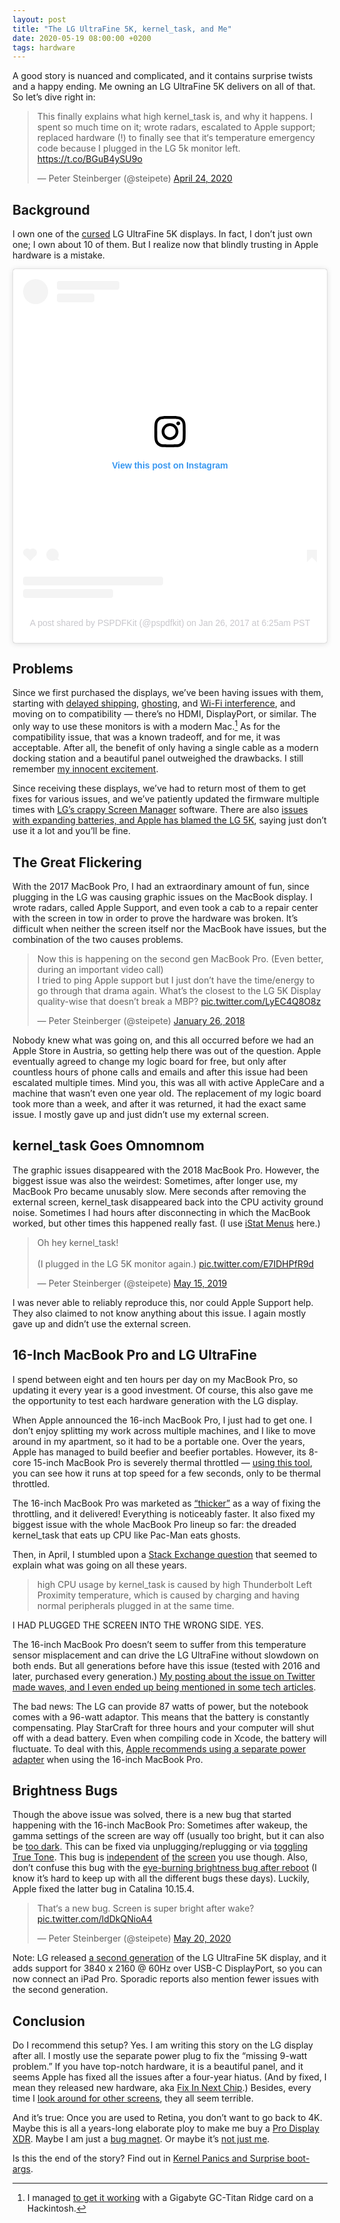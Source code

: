 ```yaml
---
layout: post
title: "The LG UltraFine 5K, kernel_task, and Me"
date: 2020-05-19 08:00:00 +0200
tags: hardware
---
```


A good story is nuanced and complicated, and it contains surprise twists and a happy ending. Me owning an LG UltraFine 5K delivers on all of that. So let’s dive right in:

<blockquote class="twitter-tweet"><p lang="en" dir="ltr">This finally explains what high kernel_task is, and why it happens. I spent so much time on it; wrote radars, escalated to Apple support; replaced hardware (!) to finally see that it‘s temperature emergency code because I plugged in the LG 5k monitor left. <a href="https://t.co/BGuB4ySU9o">https://t.co/BGuB4ySU9o</a></p>&mdash; Peter Steinberger (@steipete) <a href="https://twitter.com/steipete/status/1253550223445708800?ref_src=twsrc%5Etfw">April 24, 2020</a></blockquote> <script async src="https://platform.twitter.com/widgets.js" charset="utf-8"></script>

## Background

I own one of the [cursed](https://mjtsai.com/blog/2020/02/03/macos-display-problems/) LG UltraFine 5K displays. In fact, I don’t just own one; I own about 10 of them. But I realize now that blindly trusting in Apple hardware is a mistake.

<blockquote class="instagram-media" data-instgrm-permalink="https://www.instagram.com/p/BPuxofmASSQ/?utm_source=ig_embed&amp;utm_campaign=loading" data-instgrm-version="12" style=" background:#FFF; border:0; border-radius:3px; box-shadow:0 0 1px 0 rgba(0,0,0,0.5),0 1px 10px 0 rgba(0,0,0,0.15); margin: 1px; max-width:540px; min-width:326px; padding:0; width:99.375%; width:-webkit-calc(100% - 2px); width:calc(100% - 2px);"><div style="padding:16px;"> <a href="https://www.instagram.com/p/BPuxofmASSQ/?utm_source=ig_embed&amp;utm_campaign=loading" style=" background:#FFFFFF; line-height:0; padding:0 0; text-align:center; text-decoration:none; width:100%;" target="_blank"> <div style=" display: flex; flex-direction: row; align-items: center;"> <div style="background-color: #F4F4F4; border-radius: 50%; flex-grow: 0; height: 40px; margin-right: 14px; width: 40px;"></div> <div style="display: flex; flex-direction: column; flex-grow: 1; justify-content: center;"> <div style=" background-color: #F4F4F4; border-radius: 4px; flex-grow: 0; height: 14px; margin-bottom: 6px; width: 100px;"></div> <div style=" background-color: #F4F4F4; border-radius: 4px; flex-grow: 0; height: 14px; width: 60px;"></div></div></div><div style="padding: 19% 0;"></div> <div style="display:block; height:50px; margin:0 auto 12px; width:50px;"><svg width="50px" height="50px" viewBox="0 0 60 60" version="1.1" xmlns="https://www.w3.org/2000/svg" xmlns:xlink="https://www.w3.org/1999/xlink"><g stroke="none" stroke-width="1" fill="none" fill-rule="evenodd"><g transform="translate(-511.000000, -20.000000)" fill="#000000"><g><path d="M556.869,30.41 C554.814,30.41 553.148,32.076 553.148,34.131 C553.148,36.186 554.814,37.852 556.869,37.852 C558.924,37.852 560.59,36.186 560.59,34.131 C560.59,32.076 558.924,30.41 556.869,30.41 M541,60.657 C535.114,60.657 530.342,55.887 530.342,50 C530.342,44.114 535.114,39.342 541,39.342 C546.887,39.342 551.658,44.114 551.658,50 C551.658,55.887 546.887,60.657 541,60.657 M541,33.886 C532.1,33.886 524.886,41.1 524.886,50 C524.886,58.899 532.1,66.113 541,66.113 C549.9,66.113 557.115,58.899 557.115,50 C557.115,41.1 549.9,33.886 541,33.886 M565.378,62.101 C565.244,65.022 564.756,66.606 564.346,67.663 C563.803,69.06 563.154,70.057 562.106,71.106 C561.058,72.155 560.06,72.803 558.662,73.347 C557.607,73.757 556.021,74.244 553.102,74.378 C549.944,74.521 548.997,74.552 541,74.552 C533.003,74.552 532.056,74.521 528.898,74.378 C525.979,74.244 524.393,73.757 523.338,73.347 C521.94,72.803 520.942,72.155 519.894,71.106 C518.846,70.057 518.197,69.06 517.654,67.663 C517.244,66.606 516.755,65.022 516.623,62.101 C516.479,58.943 516.448,57.996 516.448,50 C516.448,42.003 516.479,41.056 516.623,37.899 C516.755,34.978 517.244,33.391 517.654,32.338 C518.197,30.938 518.846,29.942 519.894,28.894 C520.942,27.846 521.94,27.196 523.338,26.654 C524.393,26.244 525.979,25.756 528.898,25.623 C532.057,25.479 533.004,25.448 541,25.448 C548.997,25.448 549.943,25.479 553.102,25.623 C556.021,25.756 557.607,26.244 558.662,26.654 C560.06,27.196 561.058,27.846 562.106,28.894 C563.154,29.942 563.803,30.938 564.346,32.338 C564.756,33.391 565.244,34.978 565.378,37.899 C565.522,41.056 565.552,42.003 565.552,50 C565.552,57.996 565.522,58.943 565.378,62.101 M570.82,37.631 C570.674,34.438 570.167,32.258 569.425,30.349 C568.659,28.377 567.633,26.702 565.965,25.035 C564.297,23.368 562.623,22.342 560.652,21.575 C558.743,20.834 556.562,20.326 553.369,20.18 C550.169,20.033 549.148,20 541,20 C532.853,20 531.831,20.033 528.631,20.18 C525.438,20.326 523.257,20.834 521.349,21.575 C519.376,22.342 517.703,23.368 516.035,25.035 C514.368,26.702 513.342,28.377 512.574,30.349 C511.834,32.258 511.326,34.438 511.181,37.631 C511.035,40.831 511,41.851 511,50 C511,58.147 511.035,59.17 511.181,62.369 C511.326,65.562 511.834,67.743 512.574,69.651 C513.342,71.625 514.368,73.296 516.035,74.965 C517.703,76.634 519.376,77.658 521.349,78.425 C523.257,79.167 525.438,79.673 528.631,79.82 C531.831,79.965 532.853,80.001 541,80.001 C549.148,80.001 550.169,79.965 553.369,79.82 C556.562,79.673 558.743,79.167 560.652,78.425 C562.623,77.658 564.297,76.634 565.965,74.965 C567.633,73.296 568.659,71.625 569.425,69.651 C570.167,67.743 570.674,65.562 570.82,62.369 C570.966,59.17 571,58.147 571,50 C571,41.851 570.966,40.831 570.82,37.631"></path></g></g></g></svg></div><div style="padding-top: 8px;"> <div style=" color:#3897f0; font-family:Arial,sans-serif; font-size:14px; font-style:normal; font-weight:550; line-height:18px;"> View this post on Instagram</div></div><div style="padding: 12.5% 0;"></div> <div style="display: flex; flex-direction: row; margin-bottom: 14px; align-items: center;"><div> <div style="background-color: #F4F4F4; border-radius: 50%; height: 12.5px; width: 12.5px; transform: translateX(0px) translateY(7px);"></div> <div style="background-color: #F4F4F4; height: 12.5px; transform: rotate(-45deg) translateX(3px) translateY(1px); width: 12.5px; flex-grow: 0; margin-right: 14px; margin-left: 2px;"></div> <div style="background-color: #F4F4F4; border-radius: 50%; height: 12.5px; width: 12.5px; transform: translateX(9px) translateY(-18px);"></div></div><div style="margin-left: 8px;"> <div style=" background-color: #F4F4F4; border-radius: 50%; flex-grow: 0; height: 20px; width: 20px;"></div> <div style=" width: 0; height: 0; border-top: 2px solid transparent; border-left: 6px solid #f4f4f4; border-bottom: 2px solid transparent; transform: translateX(16px) translateY(-4px) rotate(30deg)"></div></div><div style="margin-left: auto;"> <div style=" width: 0px; border-top: 8px solid #F4F4F4; border-right: 8px solid transparent; transform: translateY(16px);"></div> <div style=" background-color: #F4F4F4; flex-grow: 0; height: 12px; width: 16px; transform: translateY(-4px);"></div> <div style=" width: 0; height: 0; border-top: 8px solid #F4F4F4; border-left: 8px solid transparent; transform: translateY(-4px) translateX(8px);"></div></div></div> <div style="display: flex; flex-direction: column; flex-grow: 1; justify-content: center; margin-bottom: 24px;"> <div style=" background-color: #F4F4F4; border-radius: 4px; flex-grow: 0; height: 14px; margin-bottom: 6px; width: 224px;"></div> <div style=" background-color: #F4F4F4; border-radius: 4px; flex-grow: 0; height: 14px; width: 144px;"></div></div></a><p style=" color:#c9c8cd; font-family:Arial,sans-serif; font-size:14px; line-height:17px; margin-bottom:0; margin-top:8px; overflow:hidden; padding:8px 0 7px; text-align:center; text-overflow:ellipsis; white-space:nowrap;"><a href="https://www.instagram.com/p/BPuxofmASSQ/?utm_source=ig_embed&amp;utm_campaign=loading" style=" color:#c9c8cd; font-family:Arial,sans-serif; font-size:14px; font-style:normal; font-weight:normal; line-height:17px; text-decoration:none;" target="_blank">A post shared by PSPDFKit (@pspdfkit)</a> on <time style=" font-family:Arial,sans-serif; font-size:14px; line-height:17px;" datetime="2017-01-26T14:25:55+00:00">Jan 26, 2017 at 6:25am PST</time></p></div></blockquote> <script async src="//www.instagram.com/embed.js"></script>

## Problems

Since we first purchased the displays, we’ve been having issues with them, starting with [delayed shipping](https://mjtsai.com/blog/2016/12/20/lg-5k-ultrafine-display-delayed/), [ghosting](https://www.reddit.com/r/mac/comments/a2vf8i/lg_5k_ultrafine_ghosting/), and [Wi-Fi interference](https://www.macrumors.com/2017/03/15/lg-ultrafine-5k-shielding-fixed/), and moving on to compatibility — there’s no HDMI, DisplayPort, or similar. The only way to use these monitors is with a modern Mac.[^1] As for the compatibility issue, that was a known tradeoff, and for me, it was acceptable. After all, the benefit of only having a single cable as a modern docking station and a beautiful panel outweighed the drawbacks. I still remember [my innocent excitement](https://twitter.com/steipete/status/819869709294325760).

Since receiving these displays, we’ve had to return most of them to get fixes for various issues, and we’ve patiently updated the firmware multiple times with [LG’s crappy Screen Manager](https://twitter.com/steipete/status/915141641308172288) software. There are also [issues with expanding batteries, and Apple has blamed the LG 5K](https://twitter.com/steipete/status/1232654186598281216), saying just don’t use it a lot and you’ll be fine.

## The Great Flickering

With the 2017 MacBook Pro, I had an extraordinary amount of fun, since plugging in the LG was causing graphic issues on the MacBook display. I wrote radars, called Apple Support, and even took a cab to a repair center with the screen in tow in order to prove the hardware was broken. It’s difficult when neither the screen itself nor the MacBook have issues, but the combination of the two causes problems.

<blockquote class="twitter-tweet"><p lang="en" dir="ltr">Now this is happening on the second gen MacBook Pro. (Even better, during an important video call)<br>I tried to ping Apple support but I just don’t have the time/energy to go through that drama again. What’s the closest to the LG 5K Display quality-wise that doesn’t break a MBP? <a href="https://t.co/LyEC4Q8O8z">pic.twitter.com/LyEC4Q8O8z</a></p>&mdash; Peter Steinberger (@steipete) <a href="https://twitter.com/steipete/status/956863946404827136?ref_src=twsrc%5Etfw">January 26, 2018</a></blockquote> <script async src="https://platform.twitter.com/widgets.js" charset="utf-8"></script>

Nobody knew what was going on, and this all occurred before we had an Apple Store in Austria, so getting help there was out of the question. Apple eventually agreed to change my logic board for free, but only after countless hours of phone calls and emails and after this issue had been escalated multiple times. Mind you, this was all with active AppleCare and a machine that wasn’t even one year old. The replacement of my logic board took more than a week, and after it was returned, it had the exact same issue. I mostly gave up and just didn’t use my external screen. 

## kernel_task Goes Omnomnom

The graphic issues disappeared with the 2018 MacBook Pro. However, the biggest issue was also the weirdest: Sometimes, after longer use, my MacBook Pro became unusably slow. Mere seconds after removing the external screen, kernel_task disappeared back into the CPU activity ground noise. Sometimes I had hours after disconnecting in which the MacBook worked, but other times this happened really fast. (I use [iStat Menus](https://bjango.com/mac/istatmenus/) here.) 

<blockquote class="twitter-tweet"><p lang="en" dir="ltr">Oh hey kernel_task!<br><br>(I plugged in the LG 5K monitor again.) <a href="https://t.co/E7IDHPfR9d">pic.twitter.com/E7IDHPfR9d</a></p>&mdash; Peter Steinberger (@steipete) <a href="https://twitter.com/steipete/status/1128703168697839617?ref_src=twsrc%5Etfw">May 15, 2019</a></blockquote> <script async src="https://platform.twitter.com/widgets.js" charset="utf-8"></script>

I was never able to reliably reproduce this, nor could Apple Support help. They also claimed to not know anything about this issue. I again mostly gave up and didn’t use the external screen.

## 16-Inch MacBook Pro and LG UltraFine

I spend between eight and ten hours per day on my MacBook Pro, so updating it every year is a good investment. Of course, this also gave me the opportunity to test each hardware generation with the LG display. 

When Apple announced the 16-inch MacBook Pro, I just had to get one. I don’t enjoy splitting my work across multiple machines, and I like to move around in my apartment, so it had to be a portable one. Over the years, Apple has managed to build beefier and beefier portables. However, its 8-core 15-inch MacBook Pro is severely thermal throttled — [using this tool](https://software.intel.com/content/www/us/en/develop/articles/intel-power-gadget.html), you can see how it runs at top speed for a few seconds, only to be thermal throttled.

The 16-inch MacBook Pro was marketed as [“thicker”](https://www.theverge.com/2019/11/18/20971297/macbook-pro-16-inch-battery-apple-thickness-teardown-ifixit) as a way of fixing the throttling, and it delivered! Everything is noticeably faster. It also fixed my biggest issue with the whole MacBook Pro lineup so far: the dreaded kernel_task that eats up CPU like Pac-Man eats ghosts. 

Then, in April, I stumbled upon a [Stack Exchange question](https://apple.stackexchange.com/questions/363337/how-to-find-cause-of-high-kernel-task-cpu-usage) that seemed to explain what was going on all these years.

>high CPU usage by kernel_task is caused by high Thunderbolt Left Proximity temperature, which is caused by charging and having normal peripherals plugged in at the same time.

I HAD PLUGGED THE SCREEN INTO THE WRONG SIDE. YES.

The 16-inch MacBook Pro doesn’t seem to suffer from this temperature sensor misplacement and can drive the LG UltraFine without slowdown on both ends. But all generations before have this issue (tested with 2016 and later, purchased every generation.) [My posting about the issue on Twitter made waves, and I even ended up being mentioned in some tech articles](https://www.trustedreviews.com/news/is-there-really-a-wrong-way-to-charge-a-macbook-pro-4026796).

The bad news: The LG can provide 87 watts of power, but the notebook comes with a 96-watt adaptor. This means that the battery is constantly compensating. Play StarCraft for three hours and your computer will shut off with a dead battery. Even when compiling code in Xcode, the battery will fluctuate. To deal with this, [Apple recommends using a separate power adapter](https://twitter.com/BesherMaleh/status/1206434150078656512) when using the 16-inch MacBook Pro.

## Brightness Bugs

Though the above issue was solved, there is a new bug that started happening with the 16-inch MacBook Pro: Sometimes after wakeup, the gamma settings of the screen are way off (usually too bright, but it can also be [too dark](https://twitter.com/tkanzakic/status/1263345836538421248?s=21). This can be fixed via unplugging/replugging or via [toggling True Tone](https://twitter.com/nicholascooke/status/1263244851266510848?s=21). This bug is [independent](https://twitter.com/sdw/status/1263226044435140608?s=21) [of](https://twitter.com/alihilal94/status/1263227224217595904?s=21) [the](https://twitter.com/oleg_v_soloviev/status/1263314894918729735?s=21) [screen](https://twitter.com/nicholascooke/status/1263244851266510848?s=21) you use though. Also, don’t confuse this bug with the [eye-burning brightness bug after reboot](https://macperformanceguide.com/blog/2020/20200107_1436-2019MacPro-LG5K-maximum-brightness-after-reboot.html) (I know it’s hard to keep up with all the different bugs these days). Luckily, Apple fixed the latter bug in Catalina 10.15.4.

<blockquote class="twitter-tweet"><p lang="en" dir="ltr">That‘s a new bug. Screen is super bright after wake? <a href="https://t.co/ldDkQNioA4">pic.twitter.com/ldDkQNioA4</a></p>&mdash; Peter Steinberger (@steipete) <a href="https://twitter.com/steipete/status/1263225822485381120?ref_src=twsrc%5Etfw">May 20, 2020</a></blockquote> <script async src="https://platform.twitter.com/widgets.js" charset="utf-8"></script>

Note: LG released [a second generation](https://9to5mac.com/2019/07/30/new-lg-ultrafine-5k-display/) of the LG UltraFine 5K display, and it adds support for 3840 x 2160 @ 60Hz over USB-C DisplayPort, so you can now connect an iPad Pro. Sporadic reports also mention fewer issues with the second generation.

## Conclusion

Do I recommend this setup? Yes. I am writing this story on the LG display after all. I mostly use the separate power plug to fix the “missing 9-watt problem.” If you have top-notch hardware, it is a beautiful panel, and it seems Apple has fixed all the issues after a four-year hiatus. (And by fixed, I mean they released new hardware, aka [Fix In Next Chip](https://twitter.com/blelbach/status/1258680434432458752).) Besides, every time I [look around for other screens](https://mjtsai.com/blog/2019/06/26/the-great-monitor-search-continues/), they all seem terrible.

And it’s true: Once you are used to Retina, you don’t want to go back to 4K. Maybe this is all a years-long elaborate ploy to make me buy a [Pro Display XDR](https://www.apple.com/pro-display-xdr/). Maybe I am just a [bug magnet](https://twitter.com/steipete/status/1253979468164673536). Or maybe it’s [not just me](https://mjtsai.com/blog/2017/01/09/lg-ultrafine-5k-reviews/).

Is this the end of the story? Find out in [Kernel Panics and Surprise boot-args](https://steipete.com/posts/kernel-panic-surprise-boot-args/).

[^1]: I managed [to get it working](https://www.reddit.com/r/hackintosh/comments/ae8d6c/is_it_possible_to_build_a_hackintosh_that/) with a Gigabyte GC-Titan Ridge card on a Hackintosh.
